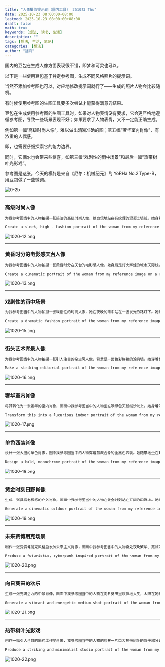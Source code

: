 ```yaml
---
title: "人像摄影提示词（国内工具） 251023 Thu"
date: 2025-10-23 08:00:00+08:00
lastmod: 2025-10-23 08:00:00+08:00
draft: false
math: true
keywords: [想法, 读书, 生活]
description: ""
tags: [想法, 生活, 笔记]
categories: [想法]
author: "猛犸"
---
```


国内的豆包在生成人像方面表现很不错，即梦和可灵也可以。

以下是一些使用豆包基于特定参考图，生成不同风格照片的提示词。

当然不添加参考图也可以，对应地修改提示词就行了——生成的照片人物会比较随机。

有时候使用参考图的生图工具要多次尝试才能获得满意的结果。

豆包在生成使用参考图的生图工具时，如果对人物表情没有要求，它会更严格地遵循参考图，导致一些场景表现不好；如果要求了人物表情，又不一定能正确生成。

例如第一幅“高级时尚人像”，难以做出清晰准确的图；第五幅“奢华室内肖像”，有浓重的人偶感。

即，也需要仔细探索它的能力边界。

同时，它偶尔也会带来些惊喜，如第三幅“戏剧性的雨中场景”和最后一幅“热带树叶光影戏”。

参考图是这张。今天的模特是来自《尼尔：机械纪元》的 YoRHa No.2 Type-B，用豆包做了一些微调。

![0-2b](https://1-1256632535.cos.ap-beijing.myqcloud.com/img/0-2b.png)

---

### 高级时尚人像

```markdown
为我参考图当中的人物拍摄一张简洁的高级时尚人像，她自信地站在有纹理的混凝土墙前。她身着一件超大号米色风衣，搭配醒目墨镜和尖跟鞋，姿态挺拔，气场十足。背景被一道温暖的金色光束照亮，与清冷的阴影交织，营造出时尚的都市杂志风格。
```

```markdown
Create a sleek, high - fashion portrait of the woman from my reference image standing confidently in front of a textured concrete wall. She wears an oversized beige trench coat styled with bold sunglasses and pointed heels, her posture sharp and commanding. The background is lit with a warm golden beam cutting across cool shadows, creating a stylish urban editorial look.
```

![1020-12.png](https://1-1256632535.cos.ap-beijing.myqcloud.com/img/1020-12.png)

---

### 黄昏时分的电影感天台人像

```markdown
为我参考图当中的人物拍摄一张黄昏时分在天台的电影感人像，她身后是灯火辉煌的城市天际线。她穿着一件合身的皮夹克，搭配高腰长裤，随意地靠在栏杆上。柔和的粉色和紫色暮光与清冷的霓虹灯光交织，赋予照片一种忧郁又现代的氛围。
```

```markdown
Create a cinematic portrait of the woman from my reference image on a rooftop at dusk, with the glowing city skyline behind her. She wears a fitted leather jacket paired with high - waisted trousers, leaning casually against the railing. The soft pink and purple hues of twilight mix with cool neon accents, giving the photo a moody yet modern atmosphere.
```

![1020-13.png](https://1-1256632535.cos.ap-beijing.myqcloud.com/img/1020-13.png)

---

### 戏剧性的雨中场景

```markdown
为我参考图当中的人物拍摄一张戏剧性的时尚人像，她在夜晚的雨中站在一盏发光的路灯下。她穿着一件黑色长款风衣，头发微微湿润，目光坚定而有力。灯光的电影感光晕与雨滴交织，增添了画面的深度、神秘感和戏剧性张力。
```

```markdown
Create a dramatic fashion portrait of the woman from my reference image standing in the rain at night under a glowing streetlamp. She wears a long black trench coat, her hair slightly wet, and her gaze direct and powerful. The cinematic glow of the light mixes with the raindrops, adding depth, mystery, and cinematic tension.
```

![1020-15.png](https://1-1256632535.cos.ap-beijing.myqcloud.com/img/1020-15.png)

---

### 街头艺术背景人像

```markdown
为我参考图当中的人物拍摄一张引人注目的杂志风人像，背景是一面色彩鲜艳的涂鸦墙。她穿着休闲牛仔装和一件合身的短上衣，姿势放松但坚定。背景的色彩十分醒目，浅景深让她成为照片中清晰、时尚的焦点。
```

```markdown
Make a striking editorial portrait of the woman from my reference image against a vibrant graffiti wall. She wears casual denim and a fitted crop top, her pose relaxed but assertive. The colors of the background pop dramatically, while the shallow depth of field keeps her as the sharp, modern focus of the photo.
```

![1020-16.png](https://1-1256632535.cos.ap-beijing.myqcloud.com/img/1020-16.png)

---

### 奢华室内肖像

```markdown
将其转化为一张奢华的室内肖像，画面中我参考图当中的人物坐在翠绿色天鹅绒沙发上。她身着闪亮的银色连衣裙，化着浓妆，姿态优雅又亲切。吊灯散发的温暖环境光营造出迷人的电影氛围。
```

```markdown
Transform this into a luxurious indoor portrait of the woman from my reference image seated on a velvet emerald - green sofa. She wears a shimmering silver dress with bold makeup, her posture elegant yet approachable. The warm ambient lighting of chandeliers creates a glamorous, cinematic atmosphere.
```

![1020-17.png](https://1-1256632535.cos.ap-beijing.myqcloud.com/img/1020-17.png)

---

### 单色西装肖像

```markdown
设计一张大胆的单色肖像，图中我参考图当中的人物穿着剪裁合身的全黑色西装。她随意地坐在现代钢制椅子上，背后是无缝的深色背景。一道强烈的聚光灯投射出清晰的阴影，突出了她的五官，展现出强烈的气场和权威感。
```

```markdown
Design a bold, monochrome portrait of the woman from my reference image dressed in a tailored all - black power suit. She is seated casually in a modern steel chair against a seamless dark background. A strong single spotlight casts sharp shadows, emphasizing her features with intensity and authority.
```

![1020-18.png](https://1-1256632535.cos.ap-beijing.myqcloud.com/img/1020-18.png)

---

### 黄金时刻田野肖像

```markdown
生成一张具有电影感的户外肖像，画面中我参考图当中的人物在黄金时刻站在开阔的田野上。她穿着土色调的飘逸连衣裙，头发在微风中轻轻飘动。温暖的夕阳余晖增强了梦幻的氛围，拍出的照片既现代又自然，视觉效果令人惊叹。
```

```markdown
Generate a cinematic outdoor portrait of the woman from my reference image standing in an open field at golden hour. She wears a flowing dress in earthy tones, with her hair softly moving in the breeze. The warm sunset glow enhances the dreamy atmosphere, creating a photo that feels modern, natural, and visually stunning.
```

![1020-19.png](https://1-1256632535.cos.ap-beijing.myqcloud.com/img/1020-19.png)

---

### 未来赛博朋克场景

```markdown
制作一张受赛博朋克风格启发的未来主义肖像，画面中我参考图当中的人物身处夜晚繁华、霓虹闪烁的城市街道，背景中有模糊的全息广告和未来感十足的车辆。她穿着一件带有发光装饰的时尚高科技夹克，以大胆、坚定的表情直视镜头。灯光是霓虹蓝、粉红和紫色的活力混合，映照在她脸上，营造出高对比度、前卫且富有电影感的氛围。
```

```markdown
Produce a futuristic, cyberpunk-inspired portrait of the woman from my reference image in a bustling, neon-lit city street at night, with holographic advertisements and futuristic vehicles blurring in the background. She wears a sleek, high-tech jacket with glowing accents and looks directly at the camera with a bold, determined expression. The lighting is a vibrant mix of neon blues, pinks, and purples, reflecting off her face and creating a high-contrast, edgy, and cinematic feel.
```

![1020-20.png](https://1-1256632535.cos.ap-beijing.myqcloud.com/img/1020-20.png)

---

### 向日葵田的欢乐

```markdown
生成一张充满活力的中景肖像，画面中我参考图当中的人物在向日葵田里欢快地大笑，太阳在她身后闪耀，形成温暖、明亮的光晕效果。她穿着一件简约的浅色连衣裙，与鲜艳的黄色花朵相得益彰。这张图片应捕捉到一个纯粹幸福和自然的瞬间，营造出明亮、轻快的美感。
```

```markdown
Generate a vibrant and energetic medium-shot portrait of the woman from my reference image laughing joyfully in a field of sunflowers, with the sun flaring just behind her to create a warm, radiant halo effect. She is dressed in a simple, light-colored dress that complements the bright yellow of the flowers. The image should capture a candid moment of pure happiness and spontaneity, with a bright and airy aesthetic.
```

![1020-21.png](https://1-1256632535.cos.ap-beijing.myqcloud.com/img/1020-21.png)

---

### 热带树叶光影戏

```markdown
创作一幅引人注目的简约工作室肖像，我参考图当中的人物的脸被一片巨大热带树叶的影子部分遮挡，营造出迷人的光影效果。她用可见的面部部分直接而专注地凝视着镜头。背景是像祖母绿或深青绿色这样的纯色，光线锐利聚焦，打造出简洁、有图形感和现代感的画面。
```

```markdown
Produce a striking and minimalist studio portrait of the woman from my reference image where her face is partially obscured by the shadow of a large tropical leaf, creating an intriguing play of light and shadow. She holds a direct, intense gaze with the visible part of her face. The background is a solid, bold color like emerald green or deep teal, and the lighting is sharp and focused to create a clean, graphic, and modern look.
```

![1020-22.png](https://1-1256632535.cos.ap-beijing.myqcloud.com/img/1020-22.png)

